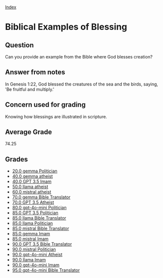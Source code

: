 
[Index](../index.md)
# Biblical Examples of Blessing
## Question
Can you provide an example from the Bible where God blesses creation?

## Answer from notes
In Genesis 1:22, God blessed the creatures of the sea and the birds, saying, 'Be fruitful and multiply.'

## Concern used for grading
Knowing how blessings are illustrated in scripture.

## Average Grade
74.25

## Grades
 * [20.0 gemma Politician](../answers/gemma_Politician/Biblical_Examples_of_Blessing.md)
 * [40.0 gemma atheist](../answers/gemma_atheist/Biblical_Examples_of_Blessing.md)
 * [40.0 GPT 3.5 Imam](../answers/GPT_3.5_Imam/Biblical_Examples_of_Blessing.md)
 * [50.0 llama atheist](../answers/llama_atheist/Biblical_Examples_of_Blessing.md)
 * [60.0 mistral atheist](../answers/mistral_atheist/Biblical_Examples_of_Blessing.md)
 * [70.0 gemma Bible Translator](../answers/gemma_Bible_Translator/Biblical_Examples_of_Blessing.md)
 * [70.0 GPT 3.5 Atheist](../answers/GPT_3.5_Atheist/Biblical_Examples_of_Blessing.md)
 * [80.0 gpt-4o-mini Politician](../answers/gpt-4o-mini_Politician/Biblical_Examples_of_Blessing.md)
 * [85.0 GPT 3.5 Politician](../answers/GPT_3.5_Politician/Biblical_Examples_of_Blessing.md)
 * [85.0 llama Bible Translator](../answers/llama_Bible_Translator/Biblical_Examples_of_Blessing.md)
 * [85.0 llama Politician](../answers/llama_Politician/Biblical_Examples_of_Blessing.md)
 * [85.0 mistral Bible Translator](../answers/mistral_Bible_Translator/Biblical_Examples_of_Blessing.md)
 * [85.0 gemma Imam](../answers/gemma_Imam/Biblical_Examples_of_Blessing.md)
 * [85.0 mistral Imam](../answers/mistral_Imam/Biblical_Examples_of_Blessing.md)
 * [90.0 GPT 3.5 Bible Translator](../answers/GPT_3.5_Bible_Translator/Biblical_Examples_of_Blessing.md)
 * [90.0 mistral Politician](../answers/mistral_Politician/Biblical_Examples_of_Blessing.md)
 * [90.0 gpt-4o-mini Atheist](../answers/gpt-4o-mini_Atheist/Biblical_Examples_of_Blessing.md)
 * [90.0 llama Imam](../answers/llama_Imam/Biblical_Examples_of_Blessing.md)
 * [90.0 gpt-4o-mini Imam](../answers/gpt-4o-mini_Imam/Biblical_Examples_of_Blessing.md)
 * [95.0 gpt-4o-mini Bible Translator](../answers/gpt-4o-mini_Bible_Translator/Biblical_Examples_of_Blessing.md)

